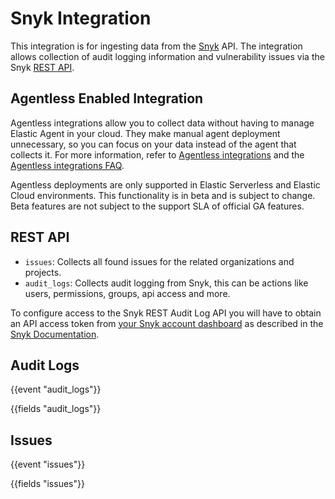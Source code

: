 # Snyk Integration

<!--
Keep the API docs version in sync with the version used in the agent
configuration in cel.yml.hbs for both REST API data streams.

This is hard-coded in to the state construction instead of being configurable,
since new versions may break our ingest pipeline.
-->
This integration is for ingesting data from the [Snyk](https://snyk.io/) API. The integration allows collection of audit logging information and vulnerability issues via the Snyk [REST API](https://apidocs.snyk.io/?version=2024-04-29#overview).

## Agentless Enabled Integration

Agentless integrations allow you to collect data without having to manage Elastic Agent in your cloud. They make manual agent deployment unnecessary, so you can focus on your data instead of the agent that collects it. For more information, refer to [Agentless integrations](https://www.elastic.co/guide/en/serverless/current/security-agentless-integrations.html) and the [Agentless integrations FAQ](https://www.elastic.co/guide/en/serverless/current/agentless-integration-troubleshooting.html).

Agentless deployments are only supported in Elastic Serverless and Elastic Cloud environments.  This functionality is in beta and is subject to change. Beta features are not subject to the support SLA of official GA features.

## REST API

- `issues`: Collects all found issues for the related organizations and projects.
- `audit_logs`: Collects audit logging from Snyk, this can be actions like users, permissions, groups, api access and more.

To configure access to the Snyk REST Audit Log API you will have to obtain an API access token from [your Snyk account dashboard](https://app.snyk.io/account) as described in the [Snyk Documentation](https://docs.snyk.io/snyk-api/authentication-for-api).


## Audit Logs

{{event "audit_logs"}}

{{fields "audit_logs"}}

## Issues

{{event "issues"}}

{{fields "issues"}}

